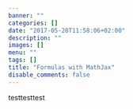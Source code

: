 ```yaml
---
banner: ""
categories: []
date: "2017-05-20T11:58:06+02:00"
description: ""
images: []
menu: ""
tags: []
title: "Formulas with MathJax"
disable_comments: false
---
```

testtesttest
